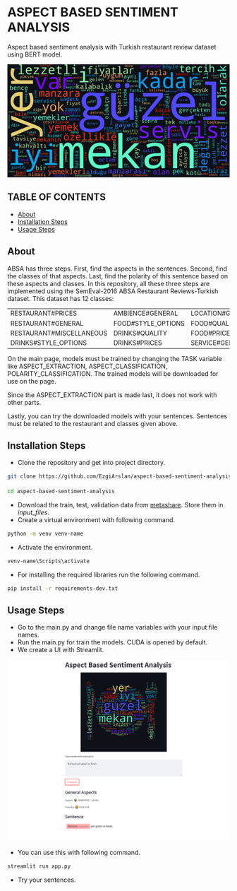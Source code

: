 # ASPECT BASED SENTIMENT ANALYSIS

Aspect based sentiment analysis with Turkish restaurant review dataset using BERT model. 

![word_cloud](images/word_cloud.png)

## TABLE OF CONTENTS
* [About](#about)
* [Installation Steps](#installation_steps)
* [Usage Steps](#usage_steps)

## About
 
ABSA has three steps. First, find the aspects in the sentences. Second, find the classes of that aspects. Last, find the polarity of this sentence based on these aspects and classes. In this repository, all these three steps are implemented using the SemEval-2016 ABSA Restaurant Reviews-Turkish dataset. This dataset has 12 classes:

|                          	|                    	|                  	|
|--------------------------	|--------------------	|------------------	|
|     RESTAURANT#PRICES    	|  AMBIENCE#GENERAL  	| LOCATION#GENERAL 	|
|    RESTAURANT#GENERAL    	| FOOD#STYLE_OPTIONS 	|   FOOD#QUALITY   	|
| RESTAURANT#MISCELLANEOUS 	|   DRINKS#QUALITY   	|    FOOD#PRICES   	|
|   DRINKS#STYLE_OPTIONS   	|    DRINKS#PRICES   	|  SERVICE#GENERAL 	|

On the main page, models must be trained by changing the TASK variable like ASPECT_EXTRACTION, ASPECT_CLASSIFICATION, POLARITY_CLASSIFICATION. The trained models will be downloaded for use on the page. 

Since the ASPECT_EXTRACTION part is made last, it does not work with other parts.

Lastly, you can try the downloaded models with your sentences. Sentences must be related to the restaurant and classes given above. 


## Installation Steps
- Clone the repository and get into project directory.
```bash
git clone https://github.com/EzgiArslan/aspect-based-sentiment-analysis.git

cd aspect-based-sentiment-analysis
```
- Download the train, test, validation data from [metashare](http://metashare.ilsp.gr:8080/). Store them in _input_files_. 
- Create a virtual environment with following command.
```bash
python -m venv venv-name
```
- Activate the environment.
```bash
venv-name\Scripts\activate
```
- For installing the required libraries run the following command.
```bash
pip install -r requirements-dev.txt
```


## Usage Steps

- Go to the main.py and change file name variables with your input file names.
- Run the main.py for train the models. CUDA is opened by default. 
- We create a UI with Streamlit. 

![ui](images/ui.png)

- You can use this with following command.
```bash
streamlit run app.py
```
- Try your sentences. 

